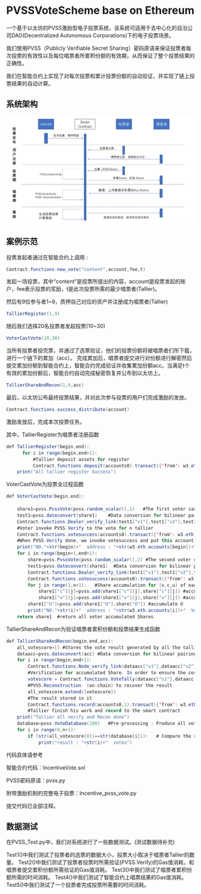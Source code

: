 # PVSSVoteScheme base on Ethereum
一个基于以太坊的PVSS激励型电子投票系统，该系统可适用于去中心化的自治公司DAO(Decentralized Autonomous Corporations)下的电子投票场景。

我们使用PVSS（Publicly Verifiable Secret Sharing）密码原语来保证投票者每次投票的有效性以及每位唱票者所累积份额的有效期，从而保证了整个投票结果的正确性。

我们在智能合约上实现了对每次投票和累计投票份额的自动验证，并实现了链上投票结果的自动计算。

## 系统架构

![image](system.png)
## 案例示范
投票发起者通过在智能合约上调用 :
```java  
Contract.functions.new_vote("content",account,fee,t)
   ```
   发起一场投票，其中“content”是投票所提出的内容，account是投票发起的账户，fee表示投票的奖励，t是此次投票所需的最少唱票者(Tallier)。

然后有9位参与者1~9，质押自己对应的资产并注册成为唱票者(Tallier)
```java  
TallierRegister(1,9)   
   ```
  随后我们选择20名投票者发起投票(10~30)
   ```java  
VoterCastVote(10,30)    
   ```
当所有投票者投完票，并通过了选票验证，他们的投票份额将被唱票者们所下载，进行一个链下的累加（acc）。
完成累加后，唱票者提交进行对份额进行解密然后提交累加份额到智能合约上，智能合约完成验证并收集累加份额acc。当满足t个有效的累加份额后，智能合约自动完成秘密恢复并公布到以太坊上。
   ```java  
TallierShareAndRecon(1,9,acc)  
   ```
   最后，以太坊公布最终投票结果，并对此次参与投票的用户们完成激励的发放。
   ```java  
 Contract.functions.success_distribute(account)
   ```
   激励发放后，完成本次投票任务。

其中，TallierRegister为唱票者注册函数
```java  
def TallierRegister(begin,end):
      for i in range(begin,end+1):
          #Tallier deposit assets for register
          Contract.functions.deposit(accounts0).transact({'from': w3.eth.accounts[i], 'value': 300000000000000000}) #deposit_fee is 1/10 vote_fee
    print("All tallier register Success")
```
VoterCastVote为投票全过程函数
```java
def VoterCastVote(begin,end):
   
    share1=pvss.PvssVote(pvss.random_scalar(),1)   #The first voter cast his vote   his vote value is 1 ,is changeable
    test1=pvss.dateconvert(share1)    #Data conversion for bilinear pairing on-chain
    Contract.functions.Dealer_verify_link(test1["v1"],test1["v2"],test1["c1"],test1["c2"],pk1,pk2).call({"from":w3.eth.accounts[begin]})
    #Voter invoke PVSS.Verify to the vote for n tallier  
    Contract.functions.votesuccess(accounts0).transact({'from': w3.eth.accounts[begin]})
    #When PVSS.Verify done, we invoke votesuccess and put this account address into  votetask
    print("NO."+str(begin)+"  address : "+str(w3.eth.accounts[begin])+"  VoteDone")
    for i in range(begin+1,end+1):
        share=pvss.PvssVote(pvss.random_scalar(),2) #The second voter cast his vote, his vote value is 2 , changeable
        test1=pvss.dateconvert(share1)  #Data conversion for bilinear pairing on-chain
        Contract.functions.Dealer_verify_link(test1["v1"],test1["v2"],test1["c1"],test1["c2"],pk1,pk2).call({"from":w3.eth.accounts[i]})
        Contract.functions.votesuccess(accounts0).transact({'from': w3.eth.accounts[i]})
        for j in range(1,n+1):   #Share accumulation for (v,c,u) of each vote, Shares are accumulate to share1,which is the first vote share
            share1["c"][j]=pvss.add(share1["c"][j],share["c"][j]) #accumulate c
            share1["v"][j]=pvss.add(share1["v"][j],share["v"][j]) #accumulate v
        share1["U"]=pvss.add(share1["U"],share["U"]) #accumulate U
        print("NO."+str(i)+"  address : "+str(w3.eth.accounts[i])+"  VoteDone")
    return share1  #return all voter accumulated Shares 
```
TallierShareAndRecon为验证唱票者累积份额和投票结果生成函数
```java
def TallierShareAndRecon(begin,end,acc):
    all_votescore=[] #Stores the vote result generated by all the talliers
    dataacc=pvss.dateconvert(acc) #Data conversion for bilinear pairing on-chain
    for i in range(begin,end+1):
        Contract.functions.Node_verify_link(dataacc["v1"],dataacc["v2"],dataacc["s1"],dataacc["s2"]).call({"from":w3.eth.accounts[i]})
        #Verification for accumulated Share. In order to ensure the correctness of the voting result.
        votescore = Contract.functions.VoteTally(dataacc["s1"],dataacc["s2"], pvss.recover_secret4(acc["raw"]),int(acc["U"][0]),int(acc["U"][1])).call({"from":w3.eth.accounts[i]})
        #PVSS.Reconstruction  (on-chain) to recover the result
        all_votescore.extend([votescore])
        #The result stored in it 
        Contract.functions.record(accounts0,1).transact({'from': w3.eth.accounts[i]})
        #Tallier finish his work and record to the smart contract
    print("Tallier all verify and Recon done") 
    database=pvss.VoteDatabase(100)   #Pre-processing : Produce all voting results in advance
    for i in range(0,n+1):
        if (str(all_votescore[0])==str(database[i])):   # Compare the result with the pre-processed result and find the same value 
            print("result : "+str(i)+"  votes")  
```


代码具体请参考

智能合约代码：IncentiveVote.sol

PVSS密码原语：pvss.py

附带激励机制的完整电子投票：Incentive_pvss_vote.py

提交代码已全部注释。

## 数据测试
在PVSS_Test.py中，我们对系统进行了一些数据测试。(测试数据待补充)

Test1()中我们测试了投票者的选票的数据大小，投票大小取决于唱票者Tallier的数量。
Test2()中我们测试了投票者投票时所需验证(PVSS.Verify)的Gas值消耗，和唱票者提交累积份额所需验证的Gas值消耗。
Test3()中我们测试了唱票者累积份额所需的时间消耗。
Test4()中我们测试了智能合约上唱票结果的Gas值消耗。
Test5()中我们测试了一个投票者完成投票所需要的时间消耗。
  



